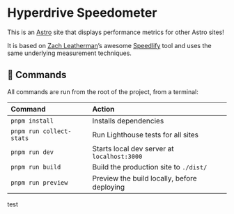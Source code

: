 # Hyperdrive Speedometer

This is an [Astro](https://astro.build) site that displays performance metrics for other Astro sites!

It is based on [Zach Leatherman](https://zachleat.com/)’s awesome [Speedlify](https://github.com/zachleat/speedlify/) tool and uses the same underlying measurement techniques.

## 🧞 Commands

All commands are run from the root of the project, from a terminal:

| Command                  | Action                                      |
| :----------------------- | :------------------------------------------ |
| `pnpm install`           | Installs dependencies                       |
| `pnpm run collect-stats` | Run Lighthouse tests for all sites          |
| `pnpm run dev`           | Starts local dev server at `localhost:3000` |
| `pnpm run build`         | Build the production site to `./dist/`      |
| `pnpm run preview`       | Preview the build locally, before deploying |


test

